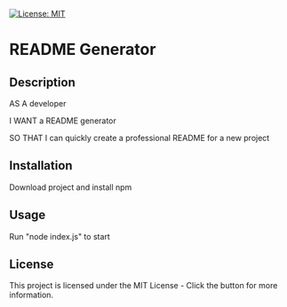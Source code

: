 [![License: MIT](https://img.shields.io/badge/License-MIT-yellow.svg)](https://opensource.org/licenses/MIT)

# README Generator

## Description
AS A developer

I WANT a README generator

SO THAT I can quickly create a professional README for a new project

## Installation
Download project and install npm

## Usage
Run "node index.js" to start

## License
This project is licensed under the MIT License - Click the button for more information.
